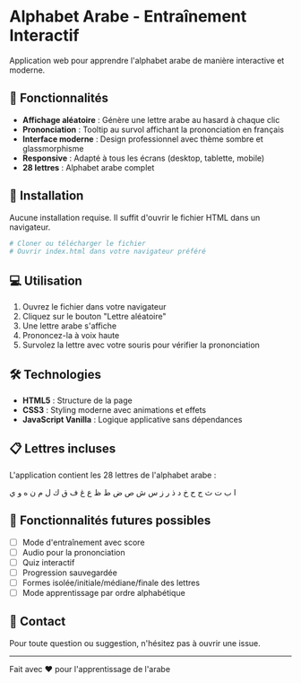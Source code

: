 # Alphabet Arabe - Entraînement Interactif

Application web pour apprendre l'alphabet arabe de manière interactive et moderne.

## 🎯 Fonctionnalités

- **Affichage aléatoire** : Génère une lettre arabe au hasard à chaque clic
- **Prononciation** : Tooltip au survol affichant la prononciation en français
- **Interface moderne** : Design professionnel avec thème sombre et glassmorphisme
- **Responsive** : Adapté à tous les écrans (desktop, tablette, mobile)
- **28 lettres** : Alphabet arabe complet

## 🚀 Installation

Aucune installation requise. Il suffit d'ouvrir le fichier HTML dans un navigateur.

```bash
# Cloner ou télécharger le fichier
# Ouvrir index.html dans votre navigateur préféré
```

## 💻 Utilisation

1. Ouvrez le fichier dans votre navigateur
2. Cliquez sur le bouton "Lettre aléatoire"
3. Une lettre arabe s'affiche
4. Prononcez-la à voix haute
5. Survolez la lettre avec votre souris pour vérifier la prononciation

## 🛠️ Technologies

- **HTML5** : Structure de la page
- **CSS3** : Styling moderne avec animations et effets
- **JavaScript Vanilla** : Logique applicative sans dépendances

## 📋 Lettres incluses

L'application contient les 28 lettres de l'alphabet arabe :

ا ب ت ث ج ح خ د ذ ر ز س ش ص ض ط ظ ع غ ف ق ك ل م ن ه و ي


## 🌟 Fonctionnalités futures possibles

- [ ] Mode d'entraînement avec score
- [ ] Audio pour la prononciation
- [ ] Quiz interactif
- [ ] Progression sauvegardée
- [ ] Formes isolée/initiale/médiane/finale des lettres
- [ ] Mode apprentissage par ordre alphabétique

## 📧 Contact

Pour toute question ou suggestion, n'hésitez pas à ouvrir une issue.

---

Fait avec ❤️ pour l'apprentissage de l'arabe
